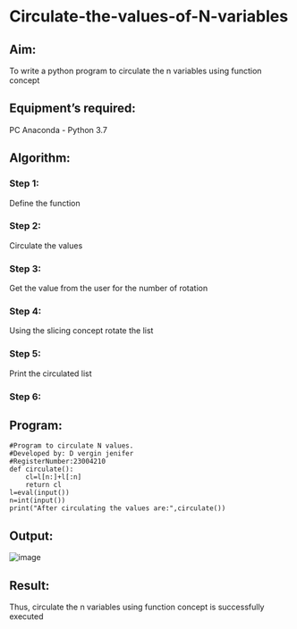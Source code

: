 # Circulate-the-values-of-N-variables
## Aim:
To write a python program to circulate the n variables using function concept
## Equipment’s required:
PC
Anaconda - Python 3.7
## Algorithm: 
### Step 1: 
Define the function
### Step 2: 
Circulate the values
### Step 3: 
Get the value from the user for the number of rotation
### Step 4: 
Using the slicing concept rotate the list

### Step 5: 
Print the circulated list
### Step 6: 
## Program:
```
#Program to circulate N values.
#Developed by: D vergin jenifer
#RegisterNumber:23004210
def circulate():
    cl=l[n:]+l[:n]
    return cl
l=eval(input())
n=int(input())
print("After circulating the values are:",circulate())
```
## Output:
![image](https://github.com/VerginJenifer/Circulate-the-values-of-N-variables/assets/136251012/63f500c8-e5b9-4445-ac8a-be210124d20b)

## Result:
Thus, circulate the n variables using function concept is successfully executed

